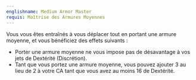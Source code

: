 ```yaml
---
englishname: Medium Armor Master
requis: Maîtrise des Armures Moyennes
---
```

Vous vous êtes entraînés à vous déplacer tout en portant une armure moyenne, et vous bénéficiez des effets suivants : 

 - Porter une armure moyenne ne vous impose pas de désavantage à vos jets de Dextérité (Discrétion).
 - Tant que vous portez une armure moyenne, vous pouvez ajouter 3 au lieu de 2 à votre CA tant que vous avez au moins 16 de Dextérité.